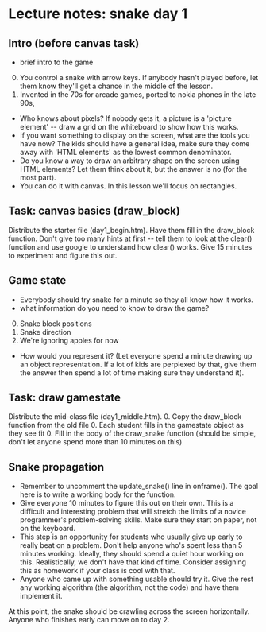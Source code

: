 Lecture notes: snake day 1
==

## Intro (before canvas task)
* brief intro to the game
 0. You control a snake with arrow keys. If anybody hasn't played before, let them know they'll get a chance in the middle of the lesson.
 0. Invented in the 70s for arcade games, ported to nokia phones in the late 90s, 
* Who knows about pixels? If nobody gets it, a picture is a 'picture element' -- draw a grid on the whiteboard to show how this works.
* If you want something to display on the screen, what are the tools you have now? The kids should have a general idea, make sure they come away with 'HTML elements' as the lowest common denominator.
* Do you know a way to draw an arbitrary shape on the screen using HTML elements? Let them think about it, but the answer is no (for the most part).
* You can do it with canvas. In this lesson we'll focus on rectangles.

## Task: canvas basics (draw_block)
Distribute the starter file (day1_begin.htm). Have them fill in the draw_block function. Don't give too many hints at first -- tell them to look at the clear() function and use google to understand how clear() works. Give 15 minutes to experiment and figure this out.

## Game state
* Everybody should try snake for a minute so they all know how it works.
* what information do you need to know to draw the game?
 0. Snake block positions
 0. Snake direction
 0. We're ignoring apples for now
* How would you represent it? (Let everyone spend a minute drawing up an object representation. If a lot of kids are perplexed by that, give them the answer then spend a lot of time making sure they understand it).

## Task: draw gamestate
Distribute the mid-class file (day1_middle.htm).
0. Copy the draw_block function from the old file
0. Each student fills in the gamestate object as they see fit
0. Fill in the body of the draw_snake function (should be simple, don't let anyone spend more than 10 minutes on this)

## Snake propagation
* Remember to uncomment the update_snake() line in onframe(). The goal here is to write a working body for the function.
* Give everyone 10 minutes to figure this out on their own. This is a difficult and interesting problem that will stretch the limits of a novice programmer's problem-solving skills. Make sure they start on paper, not on the keyboard.
* This step is an opportunity for students who usually give up early to really beat on a problem. Don't help anyone who's spent less than 5 minutes working. Ideally, they should spend a quiet hour working on this. Realistically, we don't have that kind of time. Consider assigning this as homework if your class is cool with that.
* Anyone who came up with something usable should try it. Give the rest any working algorithm (the algorithm, not the code) and have them implement it.

At this point, the snake should be crawling across the screen horizontally. Anyone who finishes early can move on to day 2.
